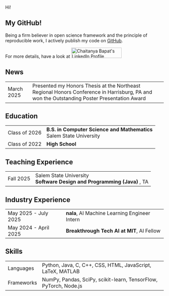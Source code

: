 Hi! 

<h2>My GitHub!</h2>

Being a firm believer in open science framework and the principle of reproducible work, I actively publish my code on [GitHub](https://github.com/lindsey6214).

For more details, have a look at <a href="https://www.linkedin.com/in/lindseymcgovern/"><img src="https://static.licdn.com/scds/common/u/img/webpromo/btn_myprofile_160x33.png" style="border: none;" width="160" height="33" border="0" alt="Chaitanya Bapat's LinkedIn Profile"></a>

## <i class="fa fa-chevron-right"></i> News
<table class="table table-hover">
<tr>
<td class='col-md-3'>March 2025</td>
<td> Presented my Honors Thesis at the Northeast Regional Honors Conference in Harrisburg, PA and won the Outstanding Poster Presentation Award</td>
</tr>
</table>


## <i class="fa fa-chevron-right"></i> Education

<table class="table table-hover">
  <tr>
    <td class="col-md-3">Class of 2026</td>
    <td>
        <strong>B.S. in Computer Science and Mathematics</strong>
        <br>
      Salem State University
    </td>
  </tr>
  <tr>
    <td class="col-md-3">Class of 2022</td>
    <td>
        <strong>High School</strong>
    </td>
  </tr>
</table>

## <i class="fa fa-chevron-right"></i> Teaching Experience
<table class="table table-hover">
<tr>
  <td class='col-md-1'>Fall 2025</td>
  <td>Salem State University<br><strong>Software Design and Programming (Java)</strong> , TA</td>
</tr>
</table>


## <i class="fa fa-chevron-right"></i> Industry Experience
<table class="table table-hover">
<tr>
</tr>
<tr>
  <td class='col-md-3'>May 2025 - July 2025</td>
  <td><strong>nala</strong>, AI Machine Learning Engineer Intern</td>
</tr>
<tr>
</tr>
<tr>
  <td class='col-md-3'>May 2024 - April 2025</td>
  <td><strong>Breakthrough Tech AI at MIT</strong>, AI Fellow</td>
</tr>
<tr>
</tr>
</table>



## <i class="fa fa-chevron-right"></i> Skills
<table class="table table-hover">
<tr>
  <td class='col-md-2'>Languages</td>
  <td markdown="1">
Python, Java, C, C++, CSS, HTML, JavaScript, LaTeX, MATLAB
  </td>
</tr>
<tr>
  <td class='col-md-2'>Frameworks</td>
  <td markdown="1">
NumPy, Pandas, SciPy, scikit-learn, TensorFlow, PyTorch, Node.js
  </td>
</tr>
</table>

